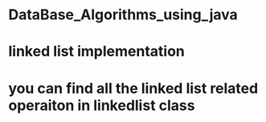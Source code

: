 # DataBase_Algorithms_using_java
# linked list implementation 
# you can find all the linked list related operaiton in linkedlist class
